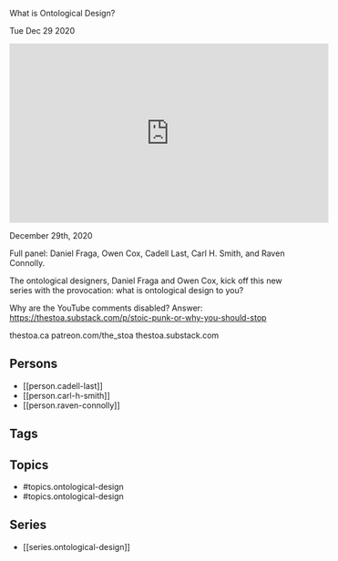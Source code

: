 

 What is Ontological Design?

Tue Dec 29 2020

<iframe width="560" height="315" src="https://www.youtube.com/embed/aZkb-xHQfBA" title="Ontological Design: What is Ontological Design? w/ Cadell Last, Carl H. Smith, & Raven Connolly" frameborder="0" allow="accelerometer; autoplay; clipboard-write; encrypted-media; gyroscope; picture-in-picture" allowfullscreen ></iframe>

December 29th, 2020

Full panel: Daniel Fraga, Owen Cox, Cadell Last, Carl H. Smith, and Raven Connolly.

The ontological designers, Daniel Fraga and Owen Cox, kick off this new series with the provocation: what is ontological design to you?

Why are the YouTube comments disabled? Answer: https://thestoa.substack.com/p/stoic-punk-or-why-you-should-stop

thestoa.ca
patreon.com/the_stoa
thestoa.substack.com

## Persons

- [[person.cadell-last]]
- [[person.carl-h-smith]]
- [[person.raven-connolly]]

## Tags



## Topics

- #topics.ontological-design
- #topics.ontological-design

## Series

- [[series.ontological-design]]

